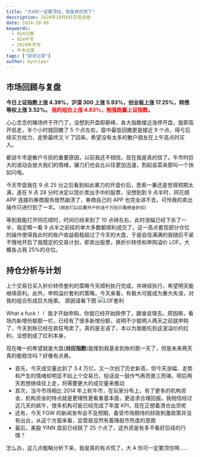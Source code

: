 ```yaml
---
title: "大A你一定要顶住，我是真的慌了"
description: 2024年10月8日交易总结
date: 2024-10-08
keywords:
  - 924行情
  - 924牛市
  - 2024年牛市
  - 牛市记录
tags: ["投资记录"]
author: bysniper
---
```


## 市场回顾与复盘

**今日上证指数上涨 4.39%，沪深 300 上涨 5.93%，创业板上涨 17.25%，转债等权上涨 3.52%。
<font color=red>我的组合上涨 4.83%，勉强跑赢上证指数。</font >**

心心念念的赌场终于开门了，没想到开盘即巅峰，各大指数接近涨停开盘，旋即高开低走，半个小时就回撤了 5 个点左右，盘中最低回撤更是接近 9 个点，得亏后续买方给力，走势最终又 V 了回来。希望没有太多的散户朋友在上午高点时买入。

都说牛市是散户亏损的重要原因，以前我还不相信，现在我是真的信了。牛市时巨大的波动会放大我们的情绪，镰刀们也会比以往更加迅速，割起韭菜来那叫一个快如闪电。

今天早盘我在 9 点 25 分之后看到如此暴力的开盘价后，思索一番还是觉得预期太满，遂在 9 点 28 分时决定以现价卖出手中的股票，没想到到 9 点半时，同花顺 APP 连接的券商服务居然崩溃了，券商自己的 APP 也完全进不去，可怜我的卖出操作只进行到了一半。`（朋友们以后要开户的话千万别只看佣金折扣）`

等到我能打开同花顺时，时间已经来到了 10 点钟左右，此时涨幅已经下杀了一半，我定睛一看 9 点半之前挂的单大多数都顺利成交了，这一高点套现部分仓位的操作使得我此时的账户收益稳稳超过了今天的大盘，于是自信满满的我随后不紧不慢地开启了我既定的交易计划，即卖出股票，换折价转债和申购溢价 LOF，大概各占我 25%的仓位。

## 持仓分析与计划

上个交易日买入折价转债套利的策略今天顺利执行完成，并继续执行，希望明天能继续获利。此外，申购溢价套利的策略，今天来看，有极大可能成为重大失误，对我的组合形成巨大拖累。
原因请看下图
![LOF套利](https://images.bysniper.win/lof1008.jpg)

What a fuck！！ 我才开始申购，你就已经开始跌停了，跟谁说理去。原因嘛，看场内新增份额那一栏，已经有了很多新增份额，说明不少聪明人两天之前就申购了，今天到账已经在疯狂甩卖了。真的是无语了，本以为我能吃到这波溢价的红利，没想到成了红利本身。

现在唯一的希望就是大盘(**对应指数**)能撑到我基金到账的那一天了，但是未来两天真的能稳住吗？好像有点悬。

- 首先，今天成交量达到了 3.4 万亿，又一次创了历史新高，但今天涨幅、走势和产生的情绪却明显不如上个交易日，俗话说一鼓作气再而衰三而竭，明后两天若想继续往上走，将需要更大的成交量来推动
- 其次，当今市场相比 2014 年上轮牛市，在玩家分布上，有了更多的机构资金，机构资金的特点就是更理性更看重基本面，更追求合理回报。我相信经过这几天的疯牛，很多机构可能已经完成了年度 KPI，现在正想着清仓出货呢
- 还有，今天 FGW 的新闻发布会不及预期，备受市场期待的财政刺激政策并没有出台，从这个方面来看，监管层显然有着降股市热度的意图
- 最后，美股 YINN 盘前已经跌了 25 个点了，这外资是有多不看好后续的行情？

怎么办，这几点粗略分析下来，我是真的有点慌了，大 A 你可一定要顶住啊……
